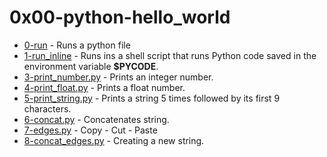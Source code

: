 # 0x00-python-hello_world

- [0-run](https://github.com/CharlesMariga/alx-higher_level_programming/blob/main/0x00-python-hello_world/0-run) - Runs a python file
- [1-run_inline](https://github.com/CharlesMariga/alx-higher_level_programming/blob/main/0x00-python-hello_world/1-run_inline) - Runs ins a shell script that runs Python code saved in the environment variable **$PYCODE**.
- [3-print_number.py](https://github.com/CharlesMariga/alx-higher_level_programming/blob/main/0x00-python-hello_world/3-print_number.py) - Prints an integer number.
- [4-print_float.py](https://github.com/CharlesMariga/alx-higher_level_programming/blob/main/0x00-python-hello_world/4-print_float.py) - Prints a float number.
- [5-print_string.py](https://github.com/CharlesMariga/alx-higher_level_programming/blob/main/0x00-python-hello_world/5-print_string.py) - Prints a string 5 times followed by its first 9 characters.
- [6-concat.py](https://github.com/CharlesMariga/alx-higher_level_programming/blob/main/0x00-python-hello_world/6-concat.py) - Concatenates string.
- [7-edges.py](https://github.com/CharlesMariga/alx-higher_level_programming/blob/main/0x00-python-hello_world/7-edges.py) - Copy - Cut - Paste
- [8-concat_edges.py](https://github.com/CharlesMariga/alx-higher_level_programming/blob/main/0x00-python-hello_world/8-concat_edges.py) - Creating a new string.
